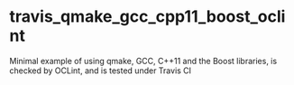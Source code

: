 # travis_qmake_gcc_cpp11_boost_oclint
Minimal example of using qmake, GCC, C++11 and the Boost libraries, is checked by OCLint, and is tested under Travis CI
